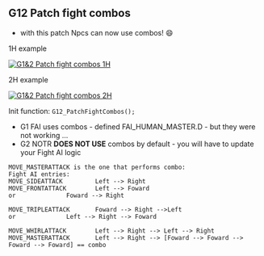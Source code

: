 ## G12 Patch fight combos
 - with this patch Npcs can now use combos! :smile:

1H example

 [![G1&2 Patch fight combos 1H](https://img.youtube.com/vi/HCvjVH-VwQE/0.jpg)](https://www.youtube.com/watch?v=HCvjVH-VwQE)

2H example

 [![G1&2 Patch fight combos 2H](https://img.youtube.com/vi/kAyYs_UJVfQ/0.jpg)](https://www.youtube.com/watch?v=kAyYs_UJVfQ)

Init function: `G12_PatchFightCombos();`

 - G1 FAI uses combos - defined FAI_HUMAN_MASTER.D - but they were not working ...
 - G2 NOTR **DOES NOT USE** combos by default - you will have to update your Fight AI logic

```
MOVE_MASTERATTACK is the one that performs combo:
Fight AI entries:
MOVE_SIDEATTACK			Left --> Right
MOVE_FRONTATTACK		Left --> Foward
or				Foward --> Right

MOVE_TRIPLEATTACK		Foward --> Right -->Left
or				Left --> Right --> Foward

MOVE_WHIRLATTACK		Left --> Right --> Left --> Right
MOVE_MASTERATTACK		Left --> Right --> [Foward --> Foward --> Foward --> Foward] == combo
```
